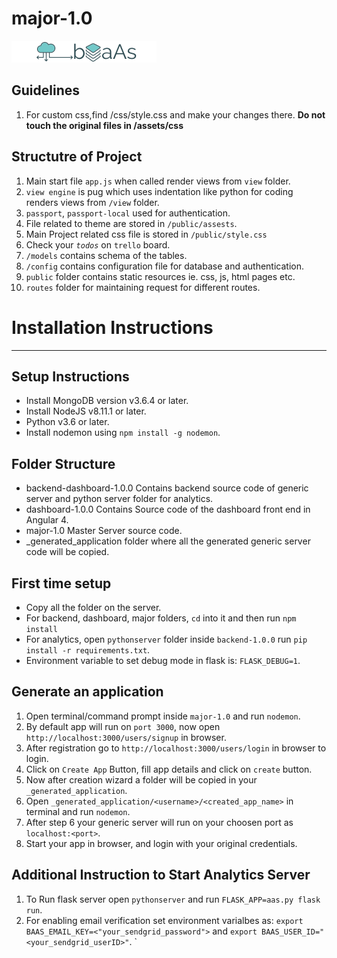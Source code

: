 # major-1.0

![alt text](./public/assets/img/logo-dark.png "BAaS Logo")

## Guidelines

1. For custom css,find /css/style.css and make your changes there. **Do not touch the original files in /assets/css**

## Structutre of Project

1. Main start file `app.js` when called render views from `view` folder.
2. `view engine` is pug which uses indentation like python for coding renders views from `/view` folder.
3. `passport`, `passport-local` used for authentication.
4. File related to theme are stored in `/public/assests`.
5. Main Project related css file is stored in `/public/style.css`
6. Check your *`todos`* on `trello` board.
7. `/models` contains schema of the tables.
8. `/config` contains configuration file for database and authentication.
9. `public` folder contains static resources ie. css, js, html pages etc.
10. `routes` folder for maintaining request for different routes.

# Installation Instructions
--------------------
## Setup Instructions
- Install MongoDB version v3.6.4 or later.
- Install NodeJS v8.11.1 or later.
- Python v3.6 or later.
- Install nodemon using `npm install -g nodemon`.

## Folder Structure
- backend-dashboard-1.0.0 Contains backend source code of generic server and python server folder for analytics.
- dashboard-1.0.0 Contains Source code of the dashboard front end in Angular 4.
- major-1.0 Master Server source code.
- _generated_application folder where all the generated generic server code will be copied.

## First time setup
- Copy all the folder on the server.
- For backend, dashboard, major folders, `cd` into it and then run `npm install`
- For analytics, open `pythonserver` folder inside `backend-1.0.0` run `pip install -r requirements.txt`.
- Environment variable to set debug mode in flask is: `FLASK_DEBUG=1`.

## Generate an application
1. Open terminal/command prompt inside `major-1.0` and run `nodemon`.
2. By default app will run on `port 3000`, now open `http://localhost:3000/users/signup` in browser.
3. After registration go to `http://localhost:3000/users/login` in browser to login.
4. Click on `Create App` Button, fill app details and click on `create` button.
5. Now after creation wizard a folder will be copied in your `_generated_application`.
6. Open `_generated_application/<username>/<created_app_name>` in terminal and run `nodemon`.
7. After step 6 your generic server will run on your choosen port as `localhost:<port>`.
8. Start your app in browser, and login with your original credentials.

## Additional Instruction to Start Analytics Server
1. To Run flask server open `pythonserver` and run `FLASK_APP=aas.py flask run`.
2. For enabling email verification set environment varialbes as: `export BAAS_EMAIL_KEY=<"your_sendgrid_password">` and `export BAAS_USER_ID="<your_sendgrid_userID>"`.
`